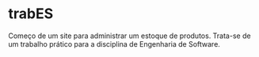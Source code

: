 # trabES
Começo de um site para administrar um estoque de produtos. Trata-se de um trabalho prático para a disciplina de Engenharia de Software.
